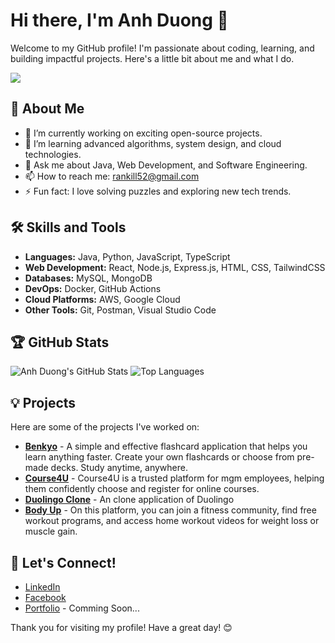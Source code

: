 # Hi there, I'm Anh Duong 👋

Welcome to my GitHub profile! I'm passionate about coding, learning, and building impactful projects. Here's a little bit about me and what I do.


![](https://komarev.com/ghpvc/?username=duonganh203)

## 🚀 About Me
- 🔭 I’m currently working on exciting open-source projects.
- 🌱 I’m learning advanced algorithms, system design, and cloud technologies.
- 💬 Ask me about Java, Web Development, and Software Engineering.
- 📫 How to reach me: [rankill52@gmail.com](mailto:rankill52@gmail.com)
- ⚡ Fun fact: I love solving puzzles and exploring new tech trends.

## 🛠️ Skills and Tools
- **Languages:** Java, Python, JavaScript, TypeScript
- **Web Development:** React, Node.js, Express.js, HTML, CSS, TailwindCSS
- **Databases:** MySQL, MongoDB
- **DevOps:** Docker, GitHub Actions
- **Cloud Platforms:** AWS, Google Cloud
- **Other Tools:** Git, Postman, Visual Studio Code

## 🏆 GitHub Stats

![Anh Duong's GitHub Stats](https://github-readme-stats.vercel.app/api?username=duonganh203&show_icons=true&theme=radical)
![Top Languages](https://github-readme-stats.vercel.app/api/top-langs/?username=duonganh203&layout=compact&theme=radical)

## 💡 Projects
Here are some of the projects I've worked on:
- [**Benkyo**](https://github.com/duonganh203/benkyo) - A simple and effective flashcard application that helps you learn anything faster. Create your own flashcards or choose from pre-made decks. Study anytime, anywhere.
- [**Course4U**](https://github.com/duonganh203/course-4-u) - Course4U is a trusted platform for mgm employees, helping them confidently choose and register for online courses.
- [**Duolingo Clone**](https://github.com/duonganh203/duolingo-clone) - An clone application of Duolingo
- [**Body Up**](https://github.com/duonganh203/body-up-fe) - On this platform, you can join a fitness community, find free workout programs, and access home workout videos for weight loss or muscle gain.

## 🤝 Let's Connect!
- [LinkedIn](https://www.linkedin.com/in/anhduong2003/)
- [Facebook](https://www.linkedin.com/in/anhduong2003/)
- [Portfolio](#) - Comming Soon...

Thank you for visiting my profile! Have a great day! 😊
